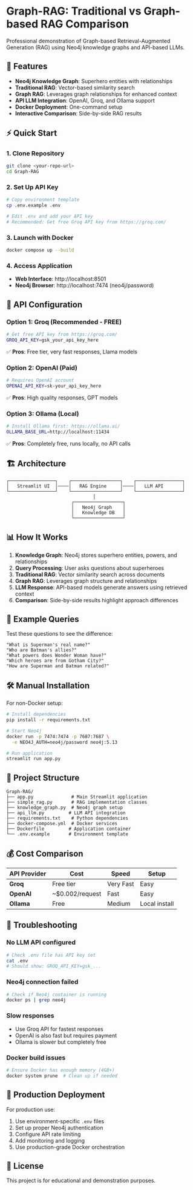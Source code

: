 # Graph-RAG: Traditional vs Graph-based RAG Comparison

Professional demonstration of Graph-based Retrieval-Augmented Generation (RAG) using Neo4j knowledge graphs and API-based LLMs.

## 🚀 Features

- **Neo4j Knowledge Graph**: Superhero entities with relationships
- **Traditional RAG**: Vector-based similarity search  
- **Graph RAG**: Leverages graph relationships for enhanced context
- **API LLM Integration**: OpenAI, Groq, and Ollama support
- **Docker Deployment**: One-command setup
- **Interactive Comparison**: Side-by-side RAG results

## ⚡ Quick Start

### 1. Clone Repository
```bash
git clone <your-repo-url>
cd Graph-RAG
```

### 2. Set Up API Key
```bash
# Copy environment template
cp .env.example .env

# Edit .env and add your API key
# Recommended: Get free Groq API key from https://groq.com/
```

### 3. Launch with Docker
```bash
docker compose up --build
```

### 4. Access Application
- **Web Interface**: http://localhost:8501
- **Neo4j Browser**: http://localhost:7474 (neo4j/password)

## 🔑 API Configuration

### Option 1: Groq (Recommended - FREE)
```bash
# Get free API key from https://groq.com/
GROQ_API_KEY=gsk_your_api_key_here
```
✅ **Pros**: Free tier, very fast responses, Llama models

### Option 2: OpenAI (Paid)
```bash
# Requires OpenAI account
OPENAI_API_KEY=sk-your_api_key_here
```
✅ **Pros**: High quality responses, GPT models

### Option 3: Ollama (Local)
```bash
# Install Ollama first: https://ollama.ai/
OLLAMA_BASE_URL=http://localhost:11434
```
✅ **Pros**: Completely free, runs locally, no API calls

## 🏗️ Architecture

```
┌─────────────────┐    ┌──────────────────┐    ┌─────────────────┐
│   Streamlit UI  │────│   RAG Engine     │────│   LLM API       │
└─────────────────┘    └──────────────────┘    └─────────────────┘
                                │
                        ┌──────────────────┐
                        │   Neo4j Graph    │
                        │   Knowledge DB   │
                        └──────────────────┘
```

## 📊 How It Works

1. **Knowledge Graph**: Neo4j stores superhero entities, powers, and relationships
2. **Query Processing**: User asks questions about superheroes
3. **Traditional RAG**: Vector similarity search across documents
4. **Graph RAG**: Leverages graph structure and relationships
5. **LLM Response**: API-based models generate answers using retrieved context
6. **Comparison**: Side-by-side results highlight approach differences

## 🎯 Example Queries

Test these questions to see the difference:

```
"What is Superman's real name?"
"Who are Batman's allies?"
"What powers does Wonder Woman have?"
"Which heroes are from Gotham City?"
"How are Superman and Batman related?"
```

## 🛠️ Manual Installation

For non-Docker setup:

```bash
# Install dependencies
pip install -r requirements.txt

# Start Neo4j
docker run -p 7474:7474 -p 7687:7687 \
  -e NEO4J_AUTH=neo4j/password neo4j:5.13

# Run application
streamlit run app.py
```

## 📁 Project Structure

```
Graph-RAG/
├── app.py              # Main Streamlit application
├── simple_rag.py       # RAG implementation classes
├── knowledge_graph.py  # Neo4j graph setup
├── api_llm.py         # LLM API integration
├── requirements.txt    # Python dependencies
├── docker-compose.yml  # Docker services
├── Dockerfile         # Application container
└── .env.example       # Environment template
```

## 💰 Cost Comparison

| API Provider | Cost | Speed | Setup |
|-------------|------|-------|-------|
| **Groq** | Free tier | Very Fast | Easy |
| **OpenAI** | ~$0.002/request | Fast | Easy |
| **Ollama** | Free | Medium | Local install |

## 🔧 Troubleshooting

### No LLM API configured
```bash
# Check .env file has API key set
cat .env
# Should show: GROQ_API_KEY=gsk_...
```

### Neo4j connection failed
```bash
# Check if Neo4j container is running
docker ps | grep neo4j
```

### Slow responses
- Use Groq API for fastest responses
- OpenAI is also fast but requires payment
- Ollama is slower but completely free

### Docker build issues
```bash
# Ensure Docker has enough memory (4GB+)
docker system prune  # Clean up if needed
```

## 🚀 Production Deployment

For production use:
1. Use environment-specific `.env` files  
2. Set up proper Neo4j authentication
3. Configure API rate limiting
4. Add monitoring and logging
5. Use production-grade Docker orchestration

## 📝 License

This project is for educational and demonstration purposes.
